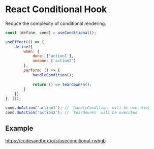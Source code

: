 # React Conditional Hook

Reduce the complexity of conditional rendering.


```jsx
const [define, cond] = useConditional();

useEffect(() => {
    define({
        when: {
            done: ['action1'],
            undone: ['action2']
        },
        perform: () => {
            handleCondition();
            
            return () => teardownFn();
        }
    })
}, []);

cond.doAction('action1'); // `handleCondition` will be executed
cond.doAction('action2'); // `teardownFn` will be executed
```

## Example

https://codesandbox.io/s/useconditional-rwbgb
